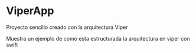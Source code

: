 # ViperApp
Proyecto sencillo creado con la arquitectura Viper

Muestra un ejemplo de como esta estructurada la arquitectura en viper con swift
